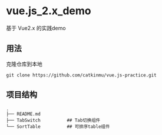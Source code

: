 # vue.js_2.x_demo

基于 Vue2.x 的实践demo

<!-- >初识组件--tab切换 -->
<!-- http://caibaojian.com/vue/guide/custom-directive.html -->
## 用法

克隆仓库到本地

``` code
git clone https://github.com/catkinmu/vue.js-practice.git
```

<!-- 进入仓库根目录,安装依赖
```
yarn install
``` -->

<!-- 启动项目
```
npm start
``` -->

## 项目结构

``` code
.
├── README.md
├── TabSwitch          ## Tab切换组件
└── SortTable          ## 可排序table组件
```
